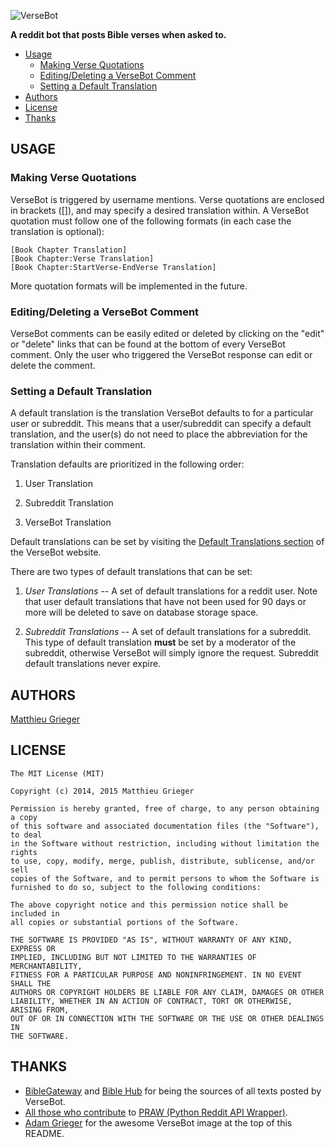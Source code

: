 ![VerseBot](http://i.imgur.com/zzFkW5g.png)

**A reddit bot that posts Bible verses when asked to.**

* [Usage](#usage)
  * [Making Verse Quotations](#making-verse-quotations)
  * [Editing/Deleting a VerseBot Comment](#editingdeleting-a-versebot-comment)
  * [Setting a Default Translation](#setting-a-default-translation)
* [Authors](#authors)
* [License](#license)
* [Thanks](#thanks)

## USAGE
### Making Verse Quotations
VerseBot is triggered by username mentions. Verse quotations are enclosed in brackets ([]), and may specify a desired translation within. A VerseBot quotation must follow one of the following formats (in each case the translation is optional):

```
[Book Chapter Translation]
[Book Chapter:Verse Translation]
[Book Chapter:StartVerse-EndVerse Translation]
```

More quotation formats will be implemented in the future.

### Editing/Deleting a VerseBot Comment
VerseBot comments can be easily edited or deleted by clicking on the "edit" or "delete" links that can be found at the bottom of every VerseBot comment. Only the user who triggered the VerseBot response can edit or delete the comment.

### Setting a Default Translation
A default translation is the translation VerseBot defaults to for a particular user or subreddit. This means that a user/subreddit can specify a default translation, and the user(s) do not need to place the abbreviation for the translation within their comment.

Translation defaults are prioritized in the following order:

1) User Translation

2) Subreddit Translation

3) VerseBot Translation

Default translations can be set by visiting the [Default Translations section](http://adamgrieger/versebot/#defaults) of the VerseBot website.

There are two types of default translations that can be set:

1) *User Translations* -- A set of default translations for a reddit user. Note that user default translations that have not been used for 90 days or more will be deleted to save on database storage space.

2) *Subreddit Translations* -- A set of default translations for a subreddit. This type of default translation **must** be set by a moderator of the subreddit, otherwise VerseBot will simply ignore the request. Subreddit default translations never expire.

## AUTHORS
[Matthieu Grieger](http://matthieugrieger.com)

## LICENSE
	The MIT License (MIT)

	Copyright (c) 2014, 2015 Matthieu Grieger

	Permission is hereby granted, free of charge, to any person obtaining a copy
	of this software and associated documentation files (the "Software"), to deal
	in the Software without restriction, including without limitation the rights
	to use, copy, modify, merge, publish, distribute, sublicense, and/or sell
	copies of the Software, and to permit persons to whom the Software is
	furnished to do so, subject to the following conditions:

	The above copyright notice and this permission notice shall be included in
	all copies or substantial portions of the Software.

	THE SOFTWARE IS PROVIDED "AS IS", WITHOUT WARRANTY OF ANY KIND, EXPRESS OR
	IMPLIED, INCLUDING BUT NOT LIMITED TO THE WARRANTIES OF MERCHANTABILITY,
	FITNESS FOR A PARTICULAR PURPOSE AND NONINFRINGEMENT. IN NO EVENT SHALL THE
	AUTHORS OR COPYRIGHT HOLDERS BE LIABLE FOR ANY CLAIM, DAMAGES OR OTHER
	LIABILITY, WHETHER IN AN ACTION OF CONTRACT, TORT OR OTHERWISE, ARISING FROM,
	OUT OF OR IN CONNECTION WITH THE SOFTWARE OR THE USE OR OTHER DEALINGS IN
	THE SOFTWARE.

## THANKS
* [BibleGateway](http://www.biblegateway.com) and [Bible Hub](http://biblehub.com/) for being the sources of all texts posted by VerseBot.  
* [All those who contribute](https://github.com/praw-dev/praw/graphs/contributors) to [PRAW (Python Reddit API Wrapper)](https://github.com/praw-dev/praw).
* [Adam Grieger](https://github.com/adamgrieger) for the awesome VerseBot image at the top of this README.
